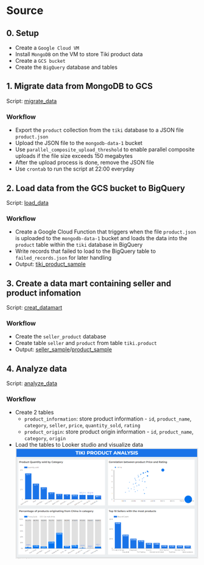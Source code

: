 # Source

## 0. Setup
- Create a `Google Cloud VM`
- Install `MongoDB` on the VM to store Tiki product data
- Create a `GCS bucket`
- Create the `BigQuery` database and tables

## 1. Migrate data from MongoDB to GCS
Script: [migrate_data](src/migrate_data.sh)
### Workflow
- Export the `product` collection from the `tiki` database to a JSON file `product.json`
- Upload the JSON file to the `mongodb-data-1` bucket
- Use `parallel_composite_upload_threshold` to enable parallel composite uploads if the file size exceeds 150 megabytes
- After the upload process is done, remove the JSON file
- Use `crontab` to run the script at 22:00 everyday

## 2. Load data from the GCS bucket to BigQuery
Script: [load_data](src/load_data.py)
### Workflow
- Create a Google Cloud Function that triggers when the file `product.json` is uploaded to the `mongodb-data-1` bucket and loads the data into the `product` table within the `tiki` database in BigQuery
- Write records that failed to load to the BigQuery table to `failed_records.json` for later handling
- Output: [tiki_product_sample](data/processed_data/migrated_data)

## 3. Create a data mart containing seller and product infomation
Script: [creat_datamart](src/create_datamart.sql)
### Workflow
- Create the `seller_product` database
- Create table `seller` and `product` from table `tiki.product`
- Output: [seller_sample](data/processed_data/datamart/seller.csv)/[product_sample](data/processed_data/datamart/product.csv)

## 4. Analyze data
Script: [analyze_data](src/analyze_data.sql)
### Workflow
- Create 2 tables
  - `product_information`: store product information - `id`, `product_name`, `category`, `seller`, `price`, `quantity_sold`, `rating`
  - `product_origin`:  store product origin information - `id`, `product_name`, `category`, `origin`
- Load the tables to Looker studio and visualize data
![Alt text](data/processed_data/analysis/product_analysis.PNG)
